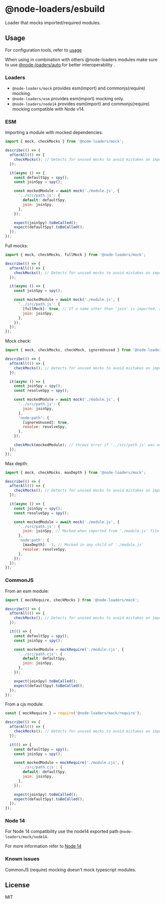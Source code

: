 # @node-loaders/esbuild

Loader that mocks imported/required modules.

## Usage

For configuration tools, refer to [usage](https://github.com/node-loaders/loaders#usage)

When using in combination with others @node-loaders modules make sure to use [@node-loaders/auto](https://github.com/node-loaders/loaders/tree/main/workspaces/auto#node-loadersauto) for better interoperability .

### Loaders

- `@node-loaders/mock` provides esm(import) and commonjs(require) mocking.
- `@node-loaders/esm` provides esm(import) mocking only.
- `@node-loaders/node14` provides esm(import) and commonjs(require) mocking compatible with Node v14.

### ESM

Importing a module with mocked dependencies:

```js
import { mock, checkMocks } from '@node-loaders/mock';

describe(() => {
  afterAll(() => {
    checkMocks(); // Detects for unused mocks to avoid mistakes on import changes.
  });

  it(async () => {
    const defaultSpy = spy();
    const joinSpy = spy();

    const mockedModule = await mock('./module.js', {
      '../src/path.js': {
        default: defaultSpy,
        join: joinSpy,
      },
    });

    expect(joinSpy).toBeCalled();
    expect(defaultSpy).toBeCalled();
  });
});
```

Full mocks:

```js
import { mock, checkMocks, fullMock } from '@node-loaders/mock';

describe(() => {
  afterAll(() => {
    checkMocks(); // Detects for unused mocks to avoid mistakes on import changes.
  });

  it(async () => {
    const joinSpy = spy();

    const mockedModule = await mock('./module.js', {
      '../src/path.js': {
        [fullMock]: true, // If a name other than 'join' is imported, a 'Module does not provide an export named' is thrown.
        join: joinSpy,
      },
    });
  });
});
```

Mock check:

```js
import { mock, checkMocks, checkMock, ignoreUnused } from '@node-loaders/mock';

describe(() => {
  afterAll(() => {
    checkMocks(); // Detects for unused mocks to avoid mistakes on import changes.
  });

  it(async () => {
    const joinSpy = spy();
    const resolveSpy = spy();

    const mockedModule = await mock('./module.js', {
      '../src/path.js': {
        join: joinSpy,
      },
      'node:path': {
        [ignoreUnused]: true,
        resolve: resolveSpy,
      },
    });

    checkMock(mockedModule); // throws error if '../src/path.js' was not imported but not on 'node:path'
  });
});
```

Max depth:

```js
import { mock, checkMocks, maxDepth } from '@node-loaders/mock';

describe(() => {
  afterAll(() => {
    checkMocks(); // Detects for unused mocks to avoid mistakes on import changes.
  });

  it(async () => {
    const joinSpy = spy();
    const resolveSpy = spy();

    const mockedModule = await mock('./module.js', {
      '../src/path.js': {
        join: joinSpy, // Mocked when imported from './module.js' file only
      },
      'node:path': {
        [maxDepth]: -1, // Mocked in any child of './module.js'
        resolve: resolveSpy,
      },
    });
  });
});
```

### CommonJS

From an esm module:

```js
import { mockRequire, checkMocks } from '@node-loaders/mock';

describe(() => {
  afterAll(() => {
    checkMocks(); // Detects for unused mocks to avoid mistakes on import changes.
  });

  it(() => {
    const defaultSpy = spy();
    const joinSpy = spy();

    const mockedModule = mockRequire('./module.cjs', {
      '../src/path.cjs': {
        default: defaultSpy,
        join: joinSpy,
      },
    });

    expect(joinSpy).toBeCalled();
    expect(defaultSpy).toBeCalled();
  });
});
```

From a cjs module:

```cjs
const { mockRequire } = require('@node-loaders/mock/require');

describe(() => {
  afterAll(() => {
    checkMocks(); // Detects for unused mocks to avoid mistakes on import changes.
  });

  it(() => {
    const defaultSpy = spy();
    const joinSpy = spy();

    const mockedModule = mockRequire('./module.cjs', {
      '../src/path.cjs': {
        default: defaultSpy,
        join: joinSpy,
      },
    });

    expect(joinSpy).toBeCalled();
    expect(defaultSpy).toBeCalled();
  });
});
```

### Node 14

For Node 14 compatibility use the node14 exported path `@node-loaders/mock/node14`.

For more information refer to [Node 14](https://github.com/node-loaders/loaders#node_14)

### Known issues

CommonJS (require) mocking doesn't mock typescript modules.

## License

MIT
